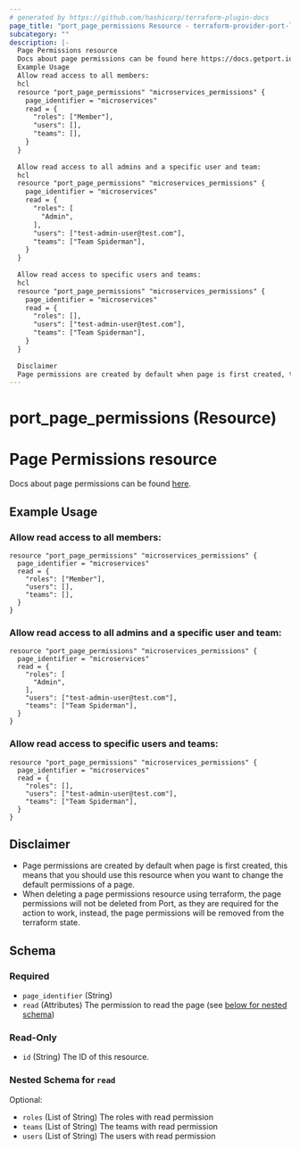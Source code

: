 ```yaml
---
# generated by https://github.com/hashicorp/terraform-plugin-docs
page_title: "port_page_permissions Resource - terraform-provider-port-labs"
subcategory: ""
description: |-
  Page Permissions resource
  Docs about page permissions can be found here https://docs.getport.io/customize-pages-dashboards-and-plugins/page/page-permissions?view-permissions=api.
  Example Usage
  Allow read access to all members:
  hcl
  resource "port_page_permissions" "microservices_permissions" {
    page_identifier = "microservices"
    read = {
      "roles": ["Member"],
      "users": [],
      "teams": [],
    }
  }
  
  Allow read access to all admins and a specific user and team:
  hcl
  resource "port_page_permissions" "microservices_permissions" {
    page_identifier = "microservices"
    read = {
      "roles": [
        "Admin",
      ],
      "users": ["test-admin-user@test.com"],
      "teams": ["Team Spiderman"],
    }
  }
  
  Allow read access to specific users and teams:
  hcl
  resource "port_page_permissions" "microservices_permissions" {
    page_identifier = "microservices"
    read = {
      "roles": [],
      "users": ["test-admin-user@test.com"],
      "teams": ["Team Spiderman"],
    }
  }
  
  Disclaimer
  Page permissions are created by default when page is first created, this means that you should use this resource when you want to change the default permissions of a page.When deleting a page permissions resource using terraform, the page permissions will not be deleted from Port, as they are required for the action to work, instead, the page permissions will be removed from the terraform state.
---
```


# port_page_permissions (Resource)

# Page Permissions resource

Docs about page permissions can be found [here](https://docs.getport.io/customize-pages-dashboards-and-plugins/page/page-permissions?view-permissions=api).

## Example Usage

### Allow read access to all members:

```hcl
resource "port_page_permissions" "microservices_permissions" {
  page_identifier = "microservices"
  read = {
    "roles": ["Member"],
    "users": [],
    "teams": [],
  }
}
```

### Allow read access to all admins and a specific user and team:

```hcl
resource "port_page_permissions" "microservices_permissions" {
  page_identifier = "microservices"
  read = {
    "roles": [
      "Admin",
    ],
    "users": ["test-admin-user@test.com"],
    "teams": ["Team Spiderman"],
  }
}
```

### Allow read access to specific users and teams:

```hcl
resource "port_page_permissions" "microservices_permissions" {
  page_identifier = "microservices"
  read = {
    "roles": [],
    "users": ["test-admin-user@test.com"],
    "teams": ["Team Spiderman"],
  }
}
```

## Disclaimer 

- Page permissions are created by default when page is first created, this means that you should use this resource when you want to change the default permissions of a page.
- When deleting a page permissions resource using terraform, the page permissions will not be deleted from Port, as they are required for the action to work, instead, the page permissions will be removed from the terraform state.



<!-- schema generated by tfplugindocs -->
## Schema

### Required

- `page_identifier` (String)
- `read` (Attributes) The permission to read the page (see [below for nested schema](#nestedatt--read))

### Read-Only

- `id` (String) The ID of this resource.

<a id="nestedatt--read"></a>
### Nested Schema for `read`

Optional:

- `roles` (List of String) The roles with read permission
- `teams` (List of String) The teams with read permission
- `users` (List of String) The users with read permission


